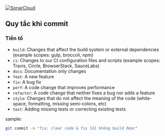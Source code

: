[![SonarCloud](https://sonarcloud.io/images/project_badges/sonarcloud-white.svg)](https://sonarcloud.io/summary/new_code?id=dangdinhtai0001_friday-fw-ssr)

## Quy tắc khi commit

### Tiền tố

- `build`: Changes that affect the build system or external dependencies (example scopes: gulp, broccoli, npm)
- `ci`: Changes to our CI configuration files and scripts (example scopes: Travis, Circle, BrowserStack, SauceLabs)
- `docs`: Documentation only changes
- `feat`: A new feature
- `fix`: A bug fix
- `perf`: A code change that improves performance
- `refactor`: A code change that neither fixes a bug nor adds a feature
- `style`: Changes that do not affect the meaning of the code (white-space, formatting, missing semi-colons, etc)
- `test`: Adding missing tests or correcting existing tests

sample:

```bash
git commit -m "fix: clear code & fix lỗi không build được"
```

